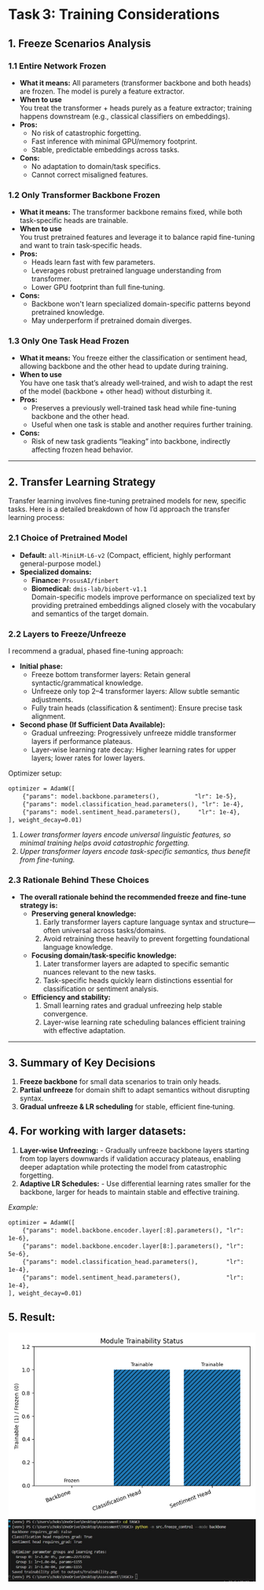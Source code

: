 # Task 3: Training Considerations

## 1. Freeze Scenarios Analysis

### 1.1 Entire Network Frozen
- **What it means:**
  All parameters (transformer backbone and both heads) are frozen. The model is purely a feature extractor.
- **When to use**  
  You treat the transformer + heads purely as a feature extractor; training happens downstream (e.g., classical classifiers on embeddings).
- **Pros:**  
  - No risk of catastrophic forgetting.  
  - Fast inference with minimal GPU/memory footprint.  
  - Stable, predictable embeddings across tasks.
- **Cons:**  
  - No adaptation to domain/task specifics.  
  - Cannot correct misaligned features.

### 1.2 Only Transformer Backbone Frozen
- **What it means:**
  The transformer backbone remains fixed, while both task-specific heads are trainable. 
- **When to use**  
  You trust pretrained features and leverage it to balance rapid fine-tuning and want to train task‑specific heads.
- **Pros:**  
  - Heads learn fast with few parameters.  
  - Leverages robust pretrained language understanding from transformer. 
  - Lower GPU footprint than full fine‑tuning.
- **Cons:**  
  - Backbone won't learn specialized domain-specific patterns beyond pretrained knowledge.
  - May underperform if pretrained domain diverges.

### 1.3 Only One Task Head Frozen
- **What it means:**
  You freeze either the classification or sentiment head, allowing backbone and the other head to update during training. 
- **When to use**  
  You have one task that’s already well‑trained, and wish to adapt the rest of the model (backbone + other head) without disturbing it.
- **Pros:**  
  - Preserves a previously well-trained task head while fine-tuning backbone and the other head.  
  - Useful when one task is stable and another requires further training.
- **Cons:**  
  - Risk of new task gradients “leaking” into backbone, indirectly affecting frozen head behavior.

---

## 2. Transfer Learning Strategy

Transfer learning involves fine-tuning pretrained models for new, specific tasks. Here is a detailed breakdown of how I’d approach the transfer learning process:

### 2.1 Choice of Pretrained Model
- **Default:** `all‑MiniLM‑L6‑v2` (Compact, efficient, highly performant general-purpose model.)
- **Specialized domains:**  
  - **Finance:** `ProsusAI/finbert`  
  - **Biomedical:** `dmis-lab/biobert-v1.1`  
  Domain-specific models improve performance on specialized text by providing pretrained embeddings aligned closely with the vocabulary and semantics of the target domain.

### 2.2 Layers to Freeze/Unfreeze
I recommend a gradual, phased fine-tuning approach:
- **Initial phase:**  
  - Freeze bottom transformer layers: Retain general syntactic/grammatical knowledge. 
  - Unfreeze only top 2–4 transformer layers: Allow subtle semantic adjustments.
  - Fully train heads (classification & sentiment): Ensure precise task alignment.
- **Second phase (If Sufficient Data Available):**  
  - Gradual unfreezing: Progressively unfreeze middle transformer layers if performance plateaus.  
  - Layer-wise learning rate decay: Higher learning rates for upper layers; lower rates for lower layers.

Optimizer setup:

```
optimizer = AdamW([
    {"params": model.backbone.parameters(),          "lr": 1e-5},
    {"params": model.classification_head.parameters(), "lr": 1e-4},
    {"params": model.sentiment_head.parameters(),     "lr": 1e-4},
], weight_decay=0.01)
```

1. *Lower transformer layers encode universal linguistic features, so minimal training helps avoid catastrophic forgetting.*
2. *Upper transformer layers encode task-specific semantics, thus benefit from fine-tuning.*


### 2.3 Rationale Behind These Choices
- **The overall rationale behind the recommended freeze and fine-tune strategy is:**  
  - **Preserving general knowledge:** 
    1. Early transformer layers capture language syntax and structure—often universal across tasks/domains.
    2. Avoid retraining these heavily to prevent forgetting foundational language knowledge.
  - **Focusing domain/task-specific knowledge:**
    1. Later transformer layers are adapted to specific semantic nuances relevant to the new tasks.
    2. Task-specific heads quickly learn distinctions essential for classification or sentiment analysis.
  - **Efficiency and stability:**
    1. Small learning rates and gradual unfreezing help stable convergence.
    2. Layer-wise learning rate scheduling balances efficient training with effective adaptation.
---

## 3. Summary of Key Decisions
1. **Freeze backbone** for small data scenarios to train only heads.  
2. **Partial unfreeze** for domain shift to adapt semantics without disrupting syntax.  
3. **Gradual unfreeze & LR scheduling** for stable, efficient fine‑tuning.

## 4. For working with larger datasets:
  1. **Layer-wise Unfreezing:**
    - Gradually unfreeze backbone layers starting from top layers downwards if validation accuracy plateaus, enabling deeper adaptation while protecting the model from catastrophic forgetting.
  2. **Adaptive LR Schedules:**
    - Use differential learning rates smaller for the backbone, larger for heads to maintain stable and effective training.

*Example:*
```
optimizer = AdamW([
    {"params": model.backbone.encoder.layer[:8].parameters(), "lr": 1e-6},
    {"params": model.backbone.encoder.layer[8:].parameters(), "lr": 5e-6},
    {"params": model.classification_head.parameters(),        "lr": 1e-4},
    {"params": model.sentiment_head.parameters(),             "lr": 1e-4},
], weight_decay=0.01)
```

## 5. Result:

<img src="TASK3/outputs/trainability.png" />
<img src="output_images/task3/task3-output.jpg" />
